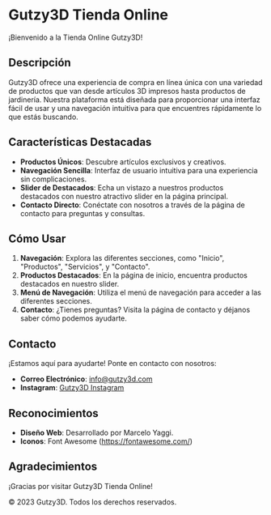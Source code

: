 # Gutzy3D Tienda Online

¡Bienvenido a la Tienda Online Gutzy3D!

## Descripción

Gutzy3D ofrece una experiencia de compra en línea única con una variedad de productos que van desde artículos 3D impresos hasta productos de jardinería. Nuestra plataforma está diseñada para proporcionar una interfaz fácil de usar y una navegación intuitiva para que encuentres rápidamente lo que estás buscando.

## Características Destacadas

- **Productos Únicos**: Descubre artículos exclusivos y creativos.
- **Navegación Sencilla**: Interfaz de usuario intuitiva para una experiencia sin complicaciones.
- **Slider de Destacados**: Echa un vistazo a nuestros productos destacados con nuestro atractivo slider en la página principal.
- **Contacto Directo**: Conéctate con nosotros a través de la página de contacto para preguntas y consultas.

## Cómo Usar

1. **Navegación**: Explora las diferentes secciones, como "Inicio", "Productos", "Servicios", y "Contacto".
2. **Productos Destacados**: En la página de inicio, encuentra productos destacados en nuestro slider.
3. **Menú de Navegación**: Utiliza el menú de navegación para acceder a las diferentes secciones.
4. **Contacto**: ¿Tienes preguntas? Visita la página de contacto y déjanos saber cómo podemos ayudarte.

## Contacto

¡Estamos aquí para ayudarte! Ponte en contacto con nosotros:

- **Correo Electrónico**: info@gutzy3d.com
- **Instagram**: [Gutzy3D Instagram](https://www.instagram.com/gutzy3d)

## Reconocimientos

- **Diseño Web**: Desarrollado por Marcelo Yaggi.
- **Iconos**: Font Awesome (https://fontawesome.com/)

## Agradecimientos

¡Gracias por visitar Gutzy3D Tienda Online!

&copy; 2023 Gutzy3D. Todos los derechos reservados.
